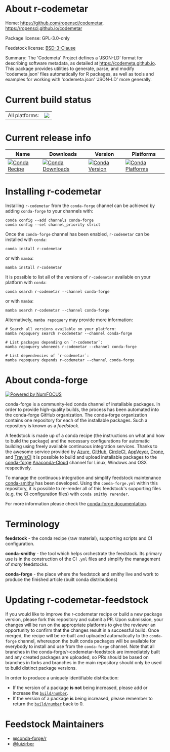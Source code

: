 About r-codemetar
=================

Home: https://github.com/ropensci/codemetar, https://ropensci.github.io/codemetar

Package license: GPL-3.0-only

Feedstock license: [BSD-3-Clause](https://github.com/conda-forge/r-codemetar-feedstock/blob/main/LICENSE.txt)

Summary: The 'Codemeta' Project defines a 'JSON-LD' format for describing software metadata, as detailed at <https://codemeta.github.io>. This package provides utilities to generate, parse, and modify 'codemeta.json' files automatically for R packages, as well as tools and examples for working with 'codemeta.json' 'JSON-LD' more generally.

Current build status
====================


<table><tr><td>All platforms:</td>
    <td>
      <a href="https://dev.azure.com/conda-forge/feedstock-builds/_build/latest?definitionId=8832&branchName=main">
        <img src="https://dev.azure.com/conda-forge/feedstock-builds/_apis/build/status/r-codemetar-feedstock?branchName=main">
      </a>
    </td>
  </tr>
</table>

Current release info
====================

| Name | Downloads | Version | Platforms |
| --- | --- | --- | --- |
| [![Conda Recipe](https://img.shields.io/badge/recipe-r--codemetar-green.svg)](https://anaconda.org/conda-forge/r-codemetar) | [![Conda Downloads](https://img.shields.io/conda/dn/conda-forge/r-codemetar.svg)](https://anaconda.org/conda-forge/r-codemetar) | [![Conda Version](https://img.shields.io/conda/vn/conda-forge/r-codemetar.svg)](https://anaconda.org/conda-forge/r-codemetar) | [![Conda Platforms](https://img.shields.io/conda/pn/conda-forge/r-codemetar.svg)](https://anaconda.org/conda-forge/r-codemetar) |

Installing r-codemetar
======================

Installing `r-codemetar` from the `conda-forge` channel can be achieved by adding `conda-forge` to your channels with:

```
conda config --add channels conda-forge
conda config --set channel_priority strict
```

Once the `conda-forge` channel has been enabled, `r-codemetar` can be installed with `conda`:

```
conda install r-codemetar
```

or with `mamba`:

```
mamba install r-codemetar
```

It is possible to list all of the versions of `r-codemetar` available on your platform with `conda`:

```
conda search r-codemetar --channel conda-forge
```

or with `mamba`:

```
mamba search r-codemetar --channel conda-forge
```

Alternatively, `mamba repoquery` may provide more information:

```
# Search all versions available on your platform:
mamba repoquery search r-codemetar --channel conda-forge

# List packages depending on `r-codemetar`:
mamba repoquery whoneeds r-codemetar --channel conda-forge

# List dependencies of `r-codemetar`:
mamba repoquery depends r-codemetar --channel conda-forge
```


About conda-forge
=================

[![Powered by
NumFOCUS](https://img.shields.io/badge/powered%20by-NumFOCUS-orange.svg?style=flat&colorA=E1523D&colorB=007D8A)](https://numfocus.org)

conda-forge is a community-led conda channel of installable packages.
In order to provide high-quality builds, the process has been automated into the
conda-forge GitHub organization. The conda-forge organization contains one repository
for each of the installable packages. Such a repository is known as a *feedstock*.

A feedstock is made up of a conda recipe (the instructions on what and how to build
the package) and the necessary configurations for automatic building using freely
available continuous integration services. Thanks to the awesome service provided by
[Azure](https://azure.microsoft.com/en-us/services/devops/), [GitHub](https://github.com/),
[CircleCI](https://circleci.com/), [AppVeyor](https://www.appveyor.com/),
[Drone](https://cloud.drone.io/welcome), and [TravisCI](https://travis-ci.com/)
it is possible to build and upload installable packages to the
[conda-forge](https://anaconda.org/conda-forge) [Anaconda-Cloud](https://anaconda.org/)
channel for Linux, Windows and OSX respectively.

To manage the continuous integration and simplify feedstock maintenance
[conda-smithy](https://github.com/conda-forge/conda-smithy) has been developed.
Using the ``conda-forge.yml`` within this repository, it is possible to re-render all of
this feedstock's supporting files (e.g. the CI configuration files) with ``conda smithy rerender``.

For more information please check the [conda-forge documentation](https://conda-forge.org/docs/).

Terminology
===========

**feedstock** - the conda recipe (raw material), supporting scripts and CI configuration.

**conda-smithy** - the tool which helps orchestrate the feedstock.
                   Its primary use is in the construction of the CI ``.yml`` files
                   and simplify the management of *many* feedstocks.

**conda-forge** - the place where the feedstock and smithy live and work to
                  produce the finished article (built conda distributions)


Updating r-codemetar-feedstock
==============================

If you would like to improve the r-codemetar recipe or build a new
package version, please fork this repository and submit a PR. Upon submission,
your changes will be run on the appropriate platforms to give the reviewer an
opportunity to confirm that the changes result in a successful build. Once
merged, the recipe will be re-built and uploaded automatically to the
`conda-forge` channel, whereupon the built conda packages will be available for
everybody to install and use from the `conda-forge` channel.
Note that all branches in the conda-forge/r-codemetar-feedstock are
immediately built and any created packages are uploaded, so PRs should be based
on branches in forks and branches in the main repository should only be used to
build distinct package versions.

In order to produce a uniquely identifiable distribution:
 * If the version of a package **is not** being increased, please add or increase
   the [``build/number``](https://docs.conda.io/projects/conda-build/en/latest/resources/define-metadata.html#build-number-and-string).
 * If the version of a package **is** being increased, please remember to return
   the [``build/number``](https://docs.conda.io/projects/conda-build/en/latest/resources/define-metadata.html#build-number-and-string)
   back to 0.

Feedstock Maintainers
=====================

* [@conda-forge/r](https://github.com/conda-forge/r/)
* [@luizirber](https://github.com/luizirber/)

